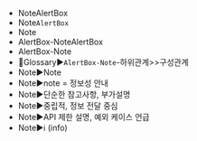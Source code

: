 - NoteAlertBox
- Note`AlertBox`
- Note
- AlertBox-NoteAlertBox
- AlertBox-Note
- 📌Glossary▶️`AlertBox-Note`-하위관계>>구성관계
- Note▶️Note
- Note▶️note = 정보성 안내
- Note▶️단순한 참고사항, 부가설명
- Note▶️중립적, 정보 전달 중심
- Note▶️API 제한 설명, 예외 케이스 언급
- Note▶️ℹ️ (info)
